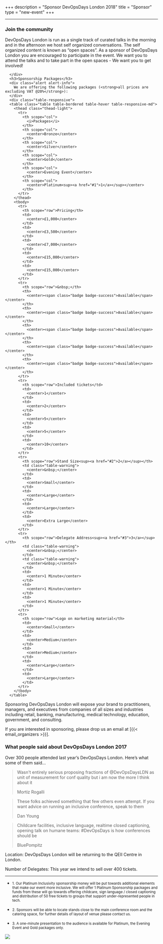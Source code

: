 +++
description = "Sponsor DevOpsDays London 2018"
title = "Sponsor"
type = "new-event"
+++
<hr/>
<div class="container-fluid">
  <div class="row justify-content-start">
    <div class="col-md-9">
      <div>
      <h3>Join the community</h3>
<p>DevOpsDays London is run as a single track of curated talks in the morning and in the afternoon we host self organized conversations. The self organized content is known as “open spaces”. As a sponsor of DevOpsDays London you are encouraged to participate in the event. We want you to attend the talks and to take part in the open spaces - We want you to get involved!</p>

      </div>
      <h3>Sponsorship Packages</h3>
      <div class="alert alert-info">
        We are offering the following packages (<strong>all prices are excluding VAT @20%</strong>):
      </div>
      <div class="table-responsive">
      <table class="table table-bordered table-hover table-responsive-md">
        <thead class="thead-light">
          <tr>
            <th scope="col">
              <i>Packages</i>
            </th>
            <th scope="col">
              <center>Bronze</center>
            </th>
            <th scope="col">
              <center>Silver</center>
            </th>
            <th scope="col">
              <center>Gold</center>
            </th>
            <th scope="col">
              <center>Evening Event</center>
            </th>
            <th scope="col">
              <center>Platinum<sup><a href="#1">1</a></sup></center>
            </th>
          </tr>
        </thead>
        <tbody>
          <tr>
            <th scope="row">Pricing</th>
            <td>
              <center>£1,000</center>
            </td>
            <td>
              <center>£3,500</center>
            </td>
            <td>
              <center>£7,000</center>
            </td>
            <td>
              <center>£15,000</center>
            </td>
            <td>
              <center>£15,000</center>
            </td>
          </tr>
          <tr>
            <th scope="row">&nbsp;</th>
            <th>
              <center><span class="badge badge-success">Available</span></center>
            </th>
            <th>
              <center><span class="badge badge-success">Available</span></center>
            </th>
            <th>
              <center><span class="badge badge-success">Available</span></center>
            </th>
            <th>
              <center><span class="badge badge-success">Available</span></center>
            </th>
            <th>
              <center><span class="badge badge-success">Available</span></center>
            </th>
          </tr>
          <tr>
            <th scope="row">Included tickets</td>
            <td>
              <center>1</center>
            </td>
            <td>
              <center>2</center>
            </td>
            <td>
              <center>5</center>
            </td>
            <td>
              <center>5</center>
            </td>
            <td>
              <center>10</center>
            </td>
          </tr>
          <tr>
            <th scope="row">Stand Size<sup><a href="#2">2</a></sup></th>
            <td class="table-warning">
              <center>&nbsp;</center>
            </td>
            <td>
              <center>Small</center>
            </td>
            <td>
              <center>Large</center>
            </td>
            <td>
              <center>Large</center>
            </td>
            <td>
              <center>Extra Large</center>
            </td>
          </tr>
          <tr>
            <th scope="row">Delegate Address<sup><a href="#3">3</a></sup></th>
            <td class="table-warning">
              <center>&nbsp;</center>
            </td>
            <td class="table-warning">
              <center>&nbsp;</center>
            </td>
            <td>
              <center>1 Minute</center>
            </td>
            <td>
              <center>1 Minute</center>
            </td>
            <td>
              <center>1 Minute</center>
            </td>
          </tr>
          <tr>
            <th scope="row">Logo on marketing material</th>
            <td>
              <center>Small</center>
            </td>
            <td>
              <center>Medium</center>
            </td>
            <td>
              <center>Medium</center>
            </td>
            <td>
              <center>Large</center>
            </td>
            <td>
              <center>Large</center>
            </td>
          </tr>
        </tbody>
      </table>
<div>
<p>Sponsoring DevOpsDays London will expose your brand to practitioners, managers, and executives
from companies of all sizes and industries including retail, banking, manufacturing, medical technology,
education, government, and consulting.</p>

<p>If you are interested in sponsoring, please drop us an email at [{{< email_organizers >}}].</p>


<h3>What people said about DevOpsDays London 2017</h3>

<p>Over 300 people attended last year’s DevOpsDays London. Here’s what some of them said…</p>

<blockquote class="blockquote">
  <p class="mb-0">Wasn't entirely serious proposing fractions of @DevOpsDaysLDN as unit of measurement for conf
quality but i am now the more I think about it</p>
  <footer class="blockquote-footer">Mortiz Rogalli</footer>
</blockquote>

<blockquote class="blockquote">
  <p class="mb-0">These folks achieved something that few others even attempt. If you want advice on running an
inclusive conference, speak to them</p>
  <footer class="blockquote-footer">Dan Young</footer>
</blockquote>

<blockquote class="blockquote">
  <p class="mb-0">Childcare facilities, inclusive language, realtime closed captioning, opening talk on humane
teams: #DevOpsDays is how conferences should be</p>
  <footer class="blockquote-footer">BluePompitz</footer>
</blockquote>

<p>Location: DevOpsDays London will be returning to the QEII Centre in London.</p>
<p>Number of Delegates: This year we intend to sell over 400 tickets.</p>
</div>
      <hr/>
      <ul class="list-unstyled">
        <li>
          <p><small><a id="1">1</a>. Our Platinum Inclusivity sponsorship money will be put towards additional elements that make our event more  inclusive. We will offer 1 Platinum Sponsorship packages and funds from these will go towards offering childcare, sign  language / closed captioning and distribution of 50 free tickets to groups that support under-represented people in tech.</small></p>
        </li>
        <li>
          <p><small><a id="2">2</a>. Sponsors will be able to locate stands close to the main conference room and the catering space, for further details of layout of venue please contact us.</small></p>
        </li>
        <li>
          <p><small><a id="3">3</a>. A one-minute presentation to the audience is available for Platinum, the Evening Event and Gold packages only.</small></p>
        </li>
      </ul>
    </div>
    </div>
    <div class="col-md-3 col-sm-12">
      <a href="https://assets.devopsdays.org/events/2018/london/devopsdays-london-2018-prospectus.pdf"><img src="/events/2018-london/devopsdays-london-2018-prospectus.jpg" class="img-fluid"></a>
    </div>
  </div>
</div>